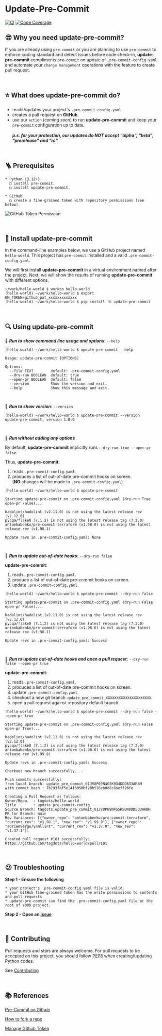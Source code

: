 # Update-Pre-Commit

[![CI](https://github.com/tagdots/update-pre-commit/actions/workflows/ci.yaml/badge.svg)](https://github.com/tagdots/update-pre-commit/actions/workflows/ci.yaml) [![Code Coverage](https://img.shields.io/endpoint?url=https://raw.githubusercontent.com/tagdots/update-pre-commit/refs/heads/badge/coverage.json)](https://github.com/tagdots/update-pre-commit/actions/workflows/cron-coverage.yaml)

## 😎 Why you need update-pre-commit?
If you are already using `pre-commit` or you are planning to use `pre-commit` to enforce coding standard and detect issues before code check-in, **update-pre-commit** compliments `pre-commit` on update of `.pre-commit-config.yaml` and automate your `change management` operations with the feature to  create pull request.

<br>

## ⭐ What does **update-pre-commit** do?

- reads/updates your project's `.pre-commit-config.yaml`.
- creates a pull request on **GitHub**.
- use our `action` (_coming soon_) to run **update-pre-commit** and keep your `pre-commit` configuration up to date.<br><br>
_**p.s. for your protection, our updates do NOT accept "alpha", "beta", "prerelease" and "rc"**_

<br>

## 🪜 Prerequisites
```
* Python (3.12+)
  □ install pre-commit.
  □ install update-pre-commit.

* GitHub
  □ create a fine-grained token with repository permissions (see below).
```

![GitHub Token Permission](assets/github_token-permissions.png)

<br>

## 🔆 Install update-pre-commit

In the command-line examples below, we use a GitHub project named `hello-world`.  This project has `pre-commit` installed and a valid `.pre-commit-config.yaml`.

We will first install **update-pre-commit** in a virtual environment named after the project.  Next, we will show the results of running **update-pre-commit** with different options.

```
~/work/hello-world $ workon hello-world
(hello-world) ~/work/hello-world $ export GH_TOKEN=github_pat_xxxxxxxxxxxxx
(hello-world) ~/work/hello-world $ pip install -U update-pre-commit
```

<br>

## 🔍 Using update-pre-commit

🏃 _**Run to show command line usage and options**_: `--help`

```
(hello-world) ~/work/hello-world $ update-pre-commit --help

Usage: update-pre-commit [OPTIONS]

Options:
  --file TEXT        default: .pre-commit-config.yaml
  --dry-run BOOLEAN  default: true
  --open-pr BOOLEAN  default: false
  --version          Show the version and exit.
  --help             Show this message and exit.
```

<br>

🏃 _**Run to show version**_: `--version`

```
(hello-world) ~/work/hello-world $ update-pre-commit --version
update-pre-commit, version 1.0.0
```

<br>

🏃 _**Run without adding any options**_

By default, **update-pre-commit** implicitly runs `--dry-run true --open-pr false`.

Thus, **update-pre-commit**:
1. reads `.pre-commit-config.yaml`.
1. produces a list of out-of-date pre-commit hooks on screen.<br>
(**NO** changes will be made to `.pre-commit-config.yaml`)

```
(hello-world) ~/work/hello-world $ update-pre-commit

Starting update-pre-commit on .pre-commit-config.yaml (dry-run True open-pr False)...

hadolint/hadolint (v2.11.0) is not using the latest release rev (v2.12.0)
pycqa/flake8 (7.1.2) is not using the latest release tag (7.2.0)
antonbabenko/pre-commit-terraform (v1.98.0) is not using the latest release rev (v1.98.1)

Update revs in .pre-commit-config.yaml: None
```

<br>

🏃 _**Run to update out-of-date hooks**_: `--dry-run false`

**update-pre-commit**:
1. reads `.pre-commit-config.yaml`.
1. produce a list of out-of-date pre-commit hooks on screen.
1. update `.pre-commit-config.yaml`.

```
(hello-world) ~/work/hello-world $ update-pre-commit --dry-run false

Starting update-pre-commit on .pre-commit-config.yaml (dry-run False open-pr False)...

hadolint/hadolint (v2.11.0) is not using the latest release rev (v2.12.0)
pycqa/flake8 (7.1.2) is not using the latest release tag (7.2.0)
antonbabenko/pre-commit-terraform (v1.98.0) is not using the latest release rev (v1.98.1)

Update revs in .pre-commit-config.yaml: Success
```

<br>

🏃 _**Run to update out-of-date hooks and open a pull request**_: `--dry-run false --open-pr true`

**update-pre-commit**:
1. reads `.pre-commit-config.yaml`.
1. produces a list of out-of-date pre-commit hooks on screen.
1. update `.pre-commit-config.yaml`.
1. checkout a new git branch `update_pre_commit_XXXXXXXXXXXXXXXXXXXXX`.
1. open a pull request against repository default branch.
```
(hello-world) ~/work/hello-world $ update-pre-commit --dry-run false --open-pr true

Starting update-pre-commit on .pre-commit-config.yaml (dry-run False open-pr True)...

hadolint/hadolint (v2.11.0) is not using the latest release rev (v2.12.0)
pycqa/flake8 (7.1.2) is not using the latest release tag (7.2.0)
antonbabenko/pre-commit-terraform (v1.98.0) is not using the latest release rev (v1.99.0)

Update revs in .pre-commit-config.yaml: Success

Checkout new branch successfully....

Push commits successfully:
from local branch: update_pre_commit_01JV8P09N4G5K9Q4DDD533ARBH
with commit hash : 7b293faf5e14f6950bf28b510eb8d8c8beff26fe

Creating a Pull Request as follows:
Owner/Repo.  : tagdots/hello-world
Title        : update pre-commit-config
Source Branch: tagdots:update_pre_commit_01JV8P09N4G5K9Q4DDD533ARBH
PR for Branch: main
Rev Variances: [{"owner_repo": "antonbabenko/pre-commit-terraform", "current_rev": "v1.98.1", "new_rev": "v1.99.0"}, {"owner_repo": "adrienverge/yamllint", "current_rev": "v1.37.0", "new_rev": "v1.37.1"}]

Created pull request #101 successfully: https://github.com/tagdots/hello-world/pull/101
```

<br>

## 😕  Troubleshooting

**Step 1 - Ensure the following**

```
* your project's .pre-commit-config.yaml file is valid.
* your GitHub fine-grained token has the write permissions to contents and pull requests.
* update-pre-commit can find the .pre-commit-config.yaml file at the root of YOUR project.
```

**Step 2 - Open an [issue][issues]**

<br>

## 🙏  Contributing

Pull requests and stars are always welcome.  For pull requests to be accepted on this project, you should follow [PEP8][pep8] when creating/updating Python codes.

See [Contributing](CONTRIBUTING.md)

<br>

## 📚 References

[Pre-Commit on Github](https://github.com/pre-commit/pre-commit-hooks)

[How to fork a repo](https://docs.github.com/en/pull-requests/collaborating-with-pull-requests/working-with-forks/fork-a-repo)

[Manage Github Token](https://docs.github.com/en/authentication/keeping-your-account-and-data-secure/managing-your-personal-access-tokens)

<br>

[issues]: https://github.com/tagdots/update-pre-commit/issues
[pep8]: https://google.github.io/styleguide/pyguide.html
